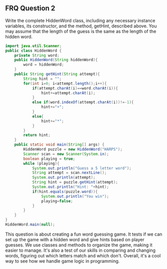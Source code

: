 ## FRQ Question 2

Write the complete HiddenWord class, including any necessary instance variables, its constructor, and the method, getHint, described above. You may assume that the length of the guess is the same as the length of the hidden word.

```java
import java.util.Scanner;
public class HiddenWord {
    private String word;
    public HiddenWord(String hiddenWord){
        word = hiddenWord;
    }
    public String getHint(String attempt){
        String hint = "";
        for(int i=0; i<attempt.length();i++){
            if(attempt.charAt(i)==word.charAt(i)){
                hint+=attempt.charAt(i);
            }
            else if(word.indexOf(attempt.charAt(i))!=-1){
                hint+="+";
            }
            else{
                hint+="*";
            }
        }
        return hint;
    }
    public static void main(String[] args) {
        HiddenWord puzzle = new HiddenWord("HARPS");
        Scanner scan = new Scanner(System.in);
        boolean playing = true;
        while (playing){
            System.out.println("Guess a 5 letter word");
            String attempt = scan.nextLine();
            System.out.println(attempt);
            String hint = puzzle.getHint(attempt);
            System.out.println("Hint: "+hint);
            if(hint.equals(puzzle.word)){
                System.out.println("You win");
                playing=false;
            }
        }
    }
}
HiddenWord.main(null);
```

This question is about creating a fun word guessing game. It tests if we can set up the game with a hidden word and give hints based on player guesses. We use classes and methods to organize the game, making it easier to manage. It's also a test of our skills in comparing and changing words, figuring out which letters match and which don't. Overall, it's a cool way to see how we handle game logic in programming.